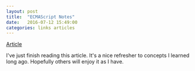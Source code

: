 ```yaml
---
layout: post
title:  "ECMAScript Notes"
date:   2016-07-12 15:49:00
categories: links articles
---
```


[Article](http://dmitrysoshnikov.com/ecmascript/javascript-the-core/)

I've just finish reading this article. It's a nice refresher to concepts I learned long ago. Hopefully others will enjoy it as I have.
